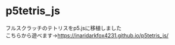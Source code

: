 # p5tetris_js 
フルスクラッチのテトリスをp5.jsに移植しました  
こちらから遊べます→https://inaridarkfox4231.github.io/p5tetris_js/
